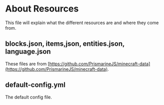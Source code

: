 # About Resources
This file will explain what the different resources are and where they come from.

## blocks.json, items,json, entities.json, language.json
These files are from [https://github.com/PrismarineJS/minecraft-data](https://github.com/PrismarineJS/minecraft-data).

## default-config.yml
The default config file.